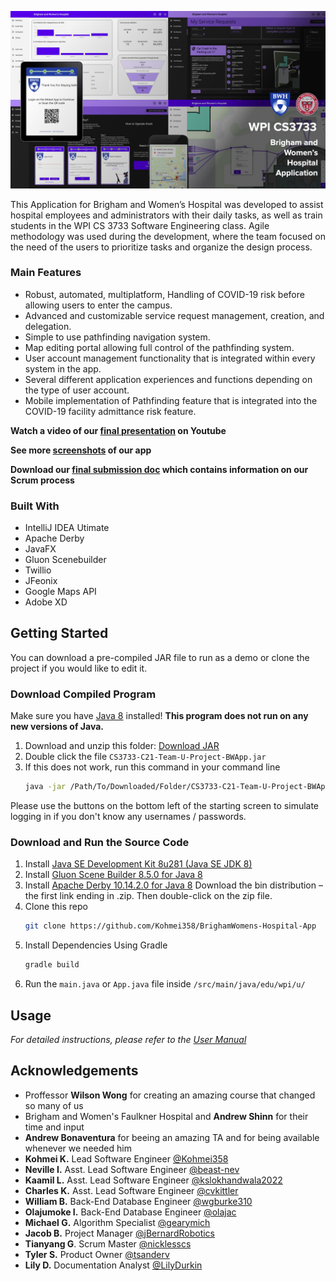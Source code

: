 <!-- ABOUT THE PROJECT -->
[![Product Name Screen Shot][product-screenshot]](https://youtu.be/84nr0pFNmIE)

This Application for Brigham and Women’s Hospital was developed to assist hospital
employees and administrators with their daily tasks, as well as train students in the WPI CS
3733 Software Engineering class. Agile methodology was used during the development,
where the team focused on the need of the users to prioritize tasks and organize the design
process.

### Main Features
* Robust, automated, multiplatform, Handling of COVID-19 risk before allowing users to enter the campus.
* Advanced and customizable service request management, creation, and delegation.
* Simple to use pathfinding navigation system.
* Map editing portal allowing full control of the pathfinding system.
* User account management functionality that is integrated within every system in the app.
* Several different application experiences and functions depending on the type of user account.
* Mobile implementation of Pathfinding feature that is integrated into the COVID-19 facility admittance risk feature.

**Watch a video of our [final presentation](https://youtu.be/84nr0pFNmIE) on Youtube**

**See more [screenshots](https://drive.google.com/drive/folders/1IVsE6aBYgut-1ja_xGQBNLKaQGX4bQh1?usp=sharing) of our app**

**Download our [final submission doc](https://docs.google.com/document/d/1isP2y5EyYgsyj1HRhtxLBZyQ3JKt5DbxevlvPPygO1I/edit?usp=sharing) which contains information on our Scrum process**

### Built With

* IntelliJ IDEA Utimate
* Apache Derby
* JavaFX
* Gluon Scenebuilder
* Twillio
* JFeonix
* Google Maps API
* Adobe XD


<!-- GETTING STARTED -->
## Getting Started

You can download a pre-compiled JAR file to run as a demo or clone the project if you would like to edit it.

### Download Compiled Program
Make sure you have [Java 8](https://www.oracle.com/technetwork/java/javase/downloads/index.html) installed! **This program does not run on any new versions of Java.**

1. Download and unzip this folder: [Download JAR](https://drive.google.com/file/d/1WHYaf3kWZZlwsQCP4EVbTBOdXofKgJuf/view?usp=sharing)
2. Double click the file ```CS3733-C21-Team-U-Project-BWApp.jar```
3. If this does not work, run this command in your command line
   ```sh
   java -jar /Path/To/Downloaded/Folder/CS3733-C21-Team-U-Project-BWApp.jar
   ```
   
Please use the buttons on the bottom left of the starting screen to simulate logging in if you don't know any usernames / passwords.

### Download and Run the Source Code

1. Install [Java SE Development Kit 8u281 (Java SE JDK 8)](https://www.oracle.com/technetwork/java/javase/downloads/index.html)
2. Install [Gluon Scene Builder 8.5.0 for Java 8](https://gluonhq.com/products/scene-builder/)
3. Install [Apache Derby 10.14.2.0 for Java 8](https://db.apache.org/derby/derby_downloads.html#For+Java+8+and+Higher) 
Download the bin distribution – the first link ending in .zip. Then double-click on the zip file.
4. Clone this repo
   ```sh
   git clone https://github.com/Kohmei358/BrighamWomens-Hospital-App
   ```
3. Install Dependencies Using Gradle
   ```sh
   gradle build
   ```
4. Run the ```main.java``` or ```App.java``` file inside ```/src/main/java/edu/wpi/u/```



<!-- USAGE EXAMPLES -->
## Usage

_For detailed instructions, please refer to the [User Manual](https://docs.google.com/document/d/1gUSwUJI3Mz1sdK1vI5OzYh0ZP3KuNdfVIq-Mwi4Yq8E/edit?usp=sharing)_


<!-- ACKNOWLEDGEMENTS -->
## Acknowledgements
* Proffessor **Wilson Wong** for creating an amazing course that changed so many of us
* Brigham and Women's Faulkner Hospital and **Andrew Shinn** for their time and input
* **Andrew Bonaventura** for beeing an amazing TA and for being available whenever we needed him
* **Kohmei K.**	Lead Software Engineer [@Kohmei358](https://github.com/Kohmei358)
* **Neville I.**	Asst. Lead Software Engineer [@beast-nev](https://github.com/beast-nev)
* **Kaamil L.**	Asst. Lead Software Engineer [@kslokhandwala2022](https://github.com/kslokhandwala2022)
* **Charles K.**	Asst. Lead Software Engineer [@cvkittler](https://github.com/cvkittler)
* **William B.**	Back-End Database Engineer [@wgburke310](https://github.com/wgburke310)
* **Olajumoke I.**	Back-End Database Engineer	[@olajac](https://github.com/olajac)
* **Michael G.**	Algorithm Specialist	[@gearymich](https://github.com/gearymich)
* **Jacob B.**	Project Manager	[@jBernardRobotics](https://github.com/jBernardRobotics)
* **Tianyang G**.	Scrum Master [@nicklesscs](https://github.com/nicklesscs)
* **Tyler S.**	Product Owner	[@tsanderv](https://github.com/tsanderv)
* **Lily D.**	Documentation Analyst	[@LilyDurkin](https://github.com/LilyDurkin)


[product-screenshot]: BWHeathFinalPoster.jpg
